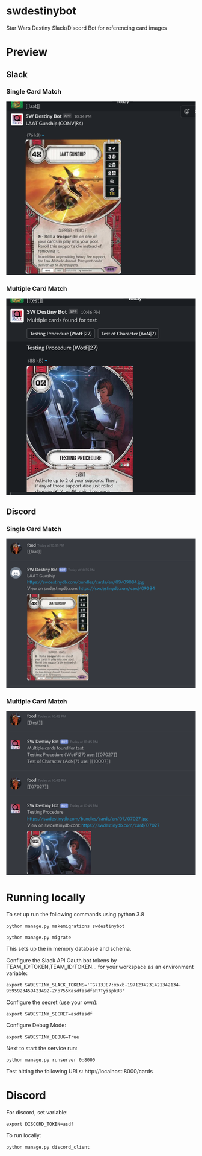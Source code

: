 # swdestinybot
Star Wars Destiny Slack/Discord Bot for referencing card images

# Preview

## Slack

### Single Card Match
![single card match](slack-single.png)

### Multiple Card Match
![multiple card match](slack-multi.png)


## Discord

### Single Card Match
![single card match](discord-single.png)

### Multiple Card Match
![multiple card match](discord-multi.png)


# Running locally
To set up run the following commands using python 3.8
```
python manage.py makemigrations swdestinybot
```

```
python manage.py migrate
```

This sets up the in memory database and schema.

Configure the Slack API Oauth bot tokens by TEAM_ID:TOKEN,TEAM_ID:TOKEN... for your workspace as an environment variable:
```
export SWDESTINY_SLACK_TOKENS='TG713JE7:xoxb-1971234231421342134-9595923459423492-Znp755KasdfasdfaR7TyispkU8'
```

Configure the secret (use your own):
```
export SWDESTINY_SECRET=asdfasdf
```

Configure Debug Mode:
```
export SWDESTINY_DEBUG=True
```

Next to start the service run:
```
python manage.py runserver 0:8000
```

Test hitting the following URLs:
http://localhost:8000/cards

# Discord
For discord, set variable:
```
export DISCORD_TOKEN=asdf
```

To run locally:
```
python manage.py discord_client
```

